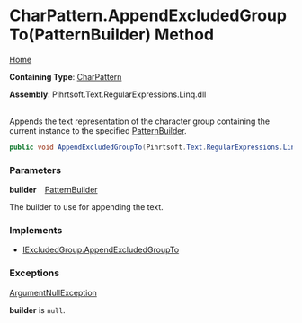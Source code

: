 # CharPattern\.AppendExcludedGroupTo\(PatternBuilder\) Method

[Home](../../../../../../README.md)

**Containing Type**: [CharPattern](../README.md)

**Assembly**: Pihrtsoft\.Text\.RegularExpressions\.Linq\.dll

\
Appends the text representation of the character group containing the current instance to the specified [PatternBuilder](../../PatternBuilder/README.md)\.

```csharp
public void AppendExcludedGroupTo(Pihrtsoft.Text.RegularExpressions.Linq.PatternBuilder builder)
```

### Parameters

**builder** &ensp; [PatternBuilder](../../PatternBuilder/README.md)

The builder to use for appending the text\.

### Implements

* [IExcludedGroup.AppendExcludedGroupTo](../../IExcludedGroup/AppendExcludedGroupTo/README.md)

### Exceptions

[ArgumentNullException](https://docs.microsoft.com/en-us/dotnet/api/system.argumentnullexception)

**builder** is `null`\.

